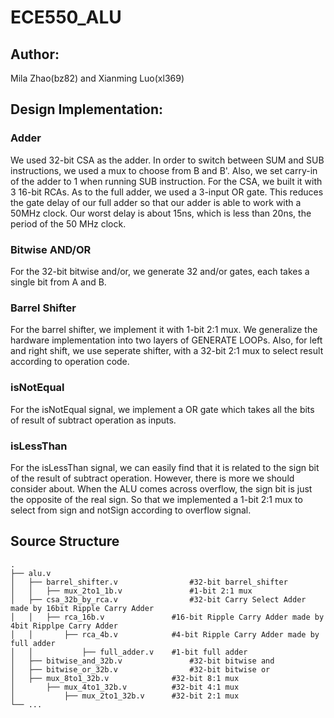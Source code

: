 # ECE550_ALU
## Author: 
Mila Zhao(bz82) and Xianming Luo(xl369)
## Design Implementation: 
### Adder
We used 32-bit CSA as the adder. In order to switch between SUM and SUB instructions, we used a mux to choose from B and B'. 
Also, we set carry-in of the adder to 1 when running SUB instruction. For the CSA, we built it with 3 16-bit RCAs. 
As to the full adder, we used a 3-input OR gate. This reduces the gate delay of our full adder so that our adder is able to work with a 50MHz clock. 
Our worst delay is about 15ns, which is less than 20ns, the period of the 50 MHz clock.
### Bitwise AND/OR
For the 32-bit bitwise and/or, we generate 32 and/or gates, each takes a single bit from A and B.
### Barrel Shifter
For the barrel shifter, we implement it with 1-bit 2:1 mux. We generalize the hardware implementation into two layers of GENERATE LOOPs. 
Also, for left and right shift, we use seperate shifter, with a 32-bit 2:1 mux to select result according to operation code.
### isNotEqual
For the isNotEqual signal, we implement a OR gate which takes all the bits of result of subtract operation as inputs.
### isLessThan
For the isLessThan signal, we can easily find that it is related to the sign bit of the result of subtract operation. 
However, there is more we should consider about. When the ALU comes across overflow, the sign bit is just the opposite of the real sign. 
So that we implemented a 1-bit 2:1 mux to select from sign and notSign according to overflow signal.

## Source Structure
```
.
├── alu.v
│	├── barrel_shifter.v				#32-bit barrel_shifter
│	│	├── mux_2to1_1b.v   			#1-bit 2:1 mux
│	├── csa_32b_by_rca.v				#32-bit Carry Select Adder made by 16bit Ripple Carry Adder
│	│	├── rca_16b.v 				#16-bit Ripple Carry Adder made by 4bit Ripplpe Carry Adder
│	│		├── rca_4b.v			#4-bit Ripple Carry Adder made by full adder
│	│			├── full_adder.v 	#1-bit full adder
│	├── bitwise_and_32b.v				#32-bit bitwise and
│	├── bitwise_or_32b.v				#32-bit bitwise or
│	├── mux_8to1_32b.v				#32-bit 8:1 mux
│		├── mux_4to1_32b.v 			#32-bit 4:1 mux
│			├── mux_2to1_32b.v 		#32-bit 2:1 mux
└── ...
```


